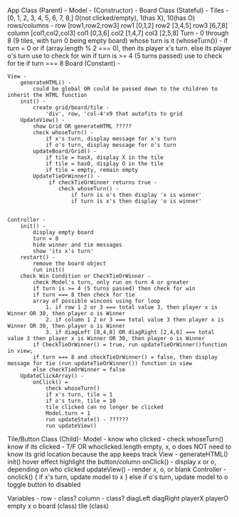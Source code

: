 App Class (Parent) -
    Model - (Constructor) - Board Class (Stateful) -
            Tiles -
                [0, 1, 2, 
                3, 4, 5,
                6, 7, 8,]
                0(not clicked/empty), 1(has X), 10(has O)
            rows/columns - 
                row [row1,row2,row3]
                    row1 [0,1,2]
                    row2 [3,4,5]
                    row3 [6,7,8]
                column [col1,col2,col3]
                    col1 [0,3,6]
                    col2 [1,4,7]
                    col3 [2,5,8]
            Turn -
                0 through 8 (9 tiles, with turn 0 being empty board)
                whose turn is it (whoseTurn()) -
                    if turn = 0 or if (array.length %  2 === 0), then its player x's turn.
                    else its player o's turn
                use to check for win if turn is >= 4 (5 turns passed)
                use to check for tie if turn === 8
        Board (Constant) - 

                
    


    View - 
        generateHTML() -
            could be global OR could be passed down to the children to inherit the HTML function
        init() -
            create grid/board/tile -
                'div', row, 'col-4'x9 that autofits to grid
        UpdateView() - 
            show Grid OR generateHTML ?????
            check whoseTurn() -
                if x's turn, display message for x's turn
                if o's turn, display message for o's turn
            updateBoard/Grid() -
                if tile = hasX, display X in the tile
                if tile = hasO, display O in the tile
                if tile = empty, remain empty
            UpdateTieOrWinner() -
                 if checkTieOrWinner returns true -
                    check whoseTurn() -
                        if turn is o's then display 'x is winner'
                        if turn is x's then display 'o is winner'


    Controller - 
        init() -
            display empty board
            turn = 0
            hide winner and tie messages
            show 'its x's turn'
        restart() - 
            remove the board object
            run init()
        check Win Condition or CheckTieOrWinner -
            check Model's turn, only run on turn 4 or greater
            if turn is >= 4 (5 turns passed) then check for win
            if turn === 8 then check for tie
            array of possible wincons using for loop
                1. if row 1 2 or 3 === total value 3, then player x is   Winner OR 30, then player o is Winner
                2. if column 1 2 or 3 === total value 3 then player x is Winner OR 30, then player o is Winner
                3. if diagLeft [0,4,8] OR diagRight [2,4,6] === total value 3 then player x is Winner OR 30, then player o is Winner
            if CheckTieOrWinner() = true, run updateTieOrWinner()function in view;
            if turn === 8 and checkTieOrWinner() = false, then display message for tie (run updateTieOrWinner()) function in view
            else checkTieOrWinner = false
        UpdateClickArray() - 
            onClick() = 
                check whoseTurn()
                if x's turn, tile = 1
                if o's turn, tile = 10
                tile clicked can no longer be clicked
                Model.turn + 1 
                run updateState() - ??????
                run updateView()
            

    

Tile/Button Class (Child)- 
    Model -
        know who clicked -
            check whoseTurn()
        know if its clicked - 
            T/F OR whoclicked.length
            empty, x, o
            does NOT need to know its grid location because the app keeps track
    View - 
        generateHTML()
        init()
        hover effect highlight the button/column
        onClick() -
            display x or o, depending on who clicked
        updateView() -
            render x, o, or blank
    Controller - 
        onclick() {
            if x's turn, update model to x
        } else if o's turn, update model to o
            toggle button to disabled

Variables  - 
    row - class?
    column - class?
    diagLeft 
    diagRight 
    playerX
    playerO
    empty
    x
    o
    board (class)
    tile (class)

